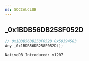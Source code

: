 ```yaml
---
ns: SOCIALCLUB
---
```

## _0x1BDB56DB258F052D

```c
// 0x1BDB56DB258F052D 0x59394583
Any _0x1BDB56DB258F052D();
```

```
NativeDB Introduced: v1207
```

